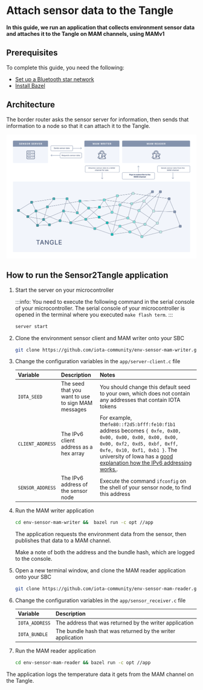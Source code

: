 # Attach sensor data to the Tangle

**In this guide, we run an application that collects environment sensor data and attaches it to the Tangle on MAM channels, using MAMv1**

## Prerequisites

To complete this guide, you need the following:

- [Set up a Bluetooth star network](../how-to-guides/set-up-a-bluetooth-star-network.md)
- [Install Bazel](https://docs.bazel.build/versions/master/install.html)

## Architecture

The border router asks the sensor server for information, then sends that information to a node so that it can attach it to the Tangle.

![MAMv1 environment sensor architecture](../images/messagetoMAM.png)

## How to run the Sensor2Tangle application

1. Start the server on your microcontroller
    
    :::info:
    You need to execute the following command in the serial console of your microcontroller.
    The serial console of your microcontroller is opened in the terminal where you executed `make flash term`.
    :::
    
    ```bash
    server start
    ```
    
2. Clone the environment sensor client and MAM writer onto your SBC

    ```bash
    git clone https://github.com/iota-community/env-sensor-mam-writer.git
    ```

3. Change the configuration variables in the `app/server-client.c` file

    |**Variable**|**Description**|**Notes**|
    |:-------|:----------|:----|
    |`IOTA_SEED`| The seed that you want to use to sign MAM messages|You should change this default seed to your own, which does not contain any addresses that contain IOTA tokens|
    |`CLIENT_ADDRESS`| The IPv6 client address as a hex array|For example, the`fe80::f2d5:bfff:fe10:f1b1` address becomes `{ 0xfe, 0x80, 0x00, 0x00, 0x00, 0x00, 0x00, 0x00, 0xf2, 0xd5, 0xbf, 0xff, 0xfe, 0x10, 0xf1, 0xb1 }`. The university of Iowa has a [good explanation how the IPv6 addressing works.](https://its.uiowa.edu/support/article/1209).|
    |`SENSOR_ADDRESS`|The IPv6 address of the sensor node|Execute the command `ifconfig` on the shell of your sensor node, to find this address|

4. Run the MAM writer application

    ```bash
    cd env-sensor-mam-writer &&  bazel run -c opt //app
    ```

    The application requests the environment data from the sensor, then publishes that data to a MAM channel.

    Make a note of both the address and the bundle hash, which are logged to the console.

5. Open a new terminal window, and clone the MAM reader application onto your SBC

    ```bash
    git clone https://github.com/iota-community/env-sensor-mam-reader.git
    ```

6. Change the configuration variables in the `app/sensor_receiver.c` file

    |**Variable**|**Description**|
    |:-------|:----------|
    |`IOTA_ADDRESS`|The address that was returned by the writer application|
    |`IOTA_BUNDLE`|The bundle hash that was returned by the writer application|

7. Run the MAM reader application

    ```bash
    cd env-sensor-mam-reader && bazel run -c opt //app
    ```

The application logs the temperature data it gets from the MAM channel on the Tangle.
